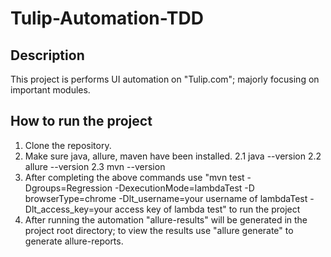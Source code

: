 # Tulip-Automation-TDD

## Description
This project is performs UI automation on "Tulip.com"; majorly focusing on important modules.

## How to run the project 
1. Clone the repository.
2. Make sure java, allure, maven have been installed.
	2.1 java --version
	2.2 allure --version
	2.3 mvn --version 
3. After completing the above commands use "mvn test -Dgroups=Regression -DexecutionMode=lambdaTest -D browserType=chrome -Dlt_username=your username of lambdaTest -Dlt_access_key=your access key of lambda test" to run the project
4. After running the automation "allure-results" will be generated in the project root directory; to view the results use "allure generate" to generate allure-reports.
